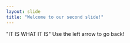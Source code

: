 ```yaml
---
layout: slide
title: "Welcome to our second slide!"
---
```

"IT IS WHAT IT IS"
Use the left arrow to go back!
